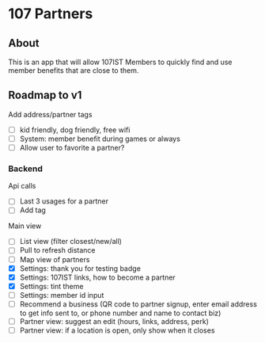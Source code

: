 # 107 Partners

## About

This is an app that will allow 107IST Members to quickly find and use member benefits that are close to them.

## Roadmap to v1

Add address/partner tags

- [ ] kid friendly, dog friendly, free wifi
- [ ] System: member benefit during games or always
- [ ] Allow user to favorite a partner?

### Backend

Api calls

- [ ] Last 3 usages for a partner
- [ ] Add tag

Main view

- [ ] List view (filter closest/new/all)
- [ ] Pull to refresh distance
- [ ] Map view of partners
- [x] Settings: thank you for testing badge
- [x] Settings: 107IST links, how to become a partner
- [x] Settings: tint theme
- [ ] Settings: member id input
- [ ] Recommend a business (QR code to partner signup, enter email address to get info sent to, or phone number and name to contact biz)
- [ ] Partner view: suggest an edit (hours, links, address, perk)
- [ ] Partner view: if a location is open, only show when it closes
